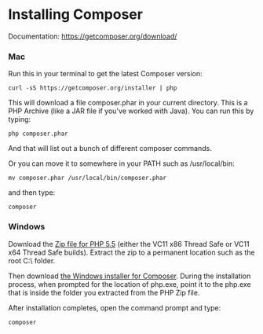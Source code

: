 Installing Composer
===================

Documentation: https://getcomposer.org/download/

### Mac

Run this in your terminal to get the latest Composer version:

```
curl -sS https://getcomposer.org/installer | php
```

This will download a file composer.phar in your current directory. This is a PHP Archive (like a JAR file if you've worked with Java). You can run this by typing:

```
php composer.phar
```

And that will list out a bunch of different composer commands.

Or you can move it to somewhere in your PATH such as /usr/local/bin:

```
mv composer.phar /usr/local/bin/composer.phar
```

and then type:

```
composer
```

### Windows

Download the [Zip file for PHP 5.5](http://windows.php.net/download/) (either the VC11 x86 Thread Safe or VC11 x64 Thread Safe builds). Extract the zip to a permanent location such as the root C:\ folder.

Then download [the Windows installer for Composer](https://getcomposer.org/doc/00-intro.md#using-the-installer). During the installation process, when prompted for the location of php.exe, point it to the php.exe that is inside the folder you extracted from the PHP Zip file.

After installation completes, open the command prompt and type:

```
composer
```